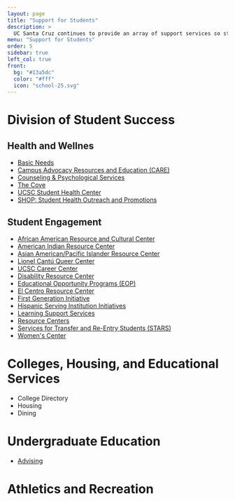 ```yaml
---
layout: page
title: "Support for Students"
description: >
  UC Santa Cruz continues to provide an array of support services so students—on campus or remote—can continue to thrive both personally and academically during this uncertain time.
menu: "Support for Students"
order: 5
sidebar: true
left_col: true
front:
  bg: "#13a5dc"
  color: "#fff"
  icon: "school-25.svg"
---
```



# Division of Student Success

## Health and Wellnes

- [Basic Needs](https://basicneeds.ucsc.edu/)
- [Campus Advocacy Resources and Education (CARE)](https://care.ucsc.edu/)
- [Counseling & Psychological Services](https://caps.ucsc.edu/)
- [The Cove](https://shop.ucsc.edu/students-in-recovery/thecove.html)
- [UCSC Student Health Center](https://healthcenter.ucsc.edu/)
- [SHOP: Student Health Outreach and Promotions](https://shop.ucsc.edu/)

## Student Engagement
- [African American Resource and Cultural Center](https://aarcc.ucsc.edu/)
- [American Indian Resource Center](https://airc.ucsc.edu/)
- [Asian American/Pacific Islander Resource Center](https://aapirc.ucsc.edu/)
- [Lionel Cantú Queer Center](https://queer.ucsc.edu/)
- [UCSC Career Center](https://careers.ucsc.edu/)
- [Disability Resource Center](https://drc.ucsc.edu/)
- [Educational Opportunity Programs (EOP)](https://eop.ucsc.edu/)
- [El Centro Resource Center](https://elcentro.ucsc.edu/)
- [First Generation Initiative](https://firstgen.ucsc.edu/)
- [Hispanic Serving Institution Initiatives](https://hsi.ucsc.edu/)
- [Learning Support Services](https://lss.ucsc.edu/)
- [Resource Centers](https://resourcecenters.ucsc.edu/)
- [Services for Transfer and Re-Entry Students (STARS)](https://stars.ucsc.edu/)
- [Women's Center](https://womenscenter.ucsc.edu/)


# Colleges, Housing, and Educational Services

* College Directory
* Housing
* Dining

# Undergraduate Education

* [Advising](https://advising.ucsc.edu)

# Athletics and Recreation
